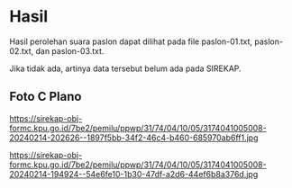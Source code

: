 # Hasil

Hasil perolehan suara paslon dapat dilihat pada file paslon-01.txt, paslon-02.txt, dan paslon-03.txt.

Jika tidak ada, artinya data tersebut belum ada pada SIREKAP.

## Foto C Plano

https://sirekap-obj-formc.kpu.go.id/7be2/pemilu/ppwp/31/74/04/10/05/3174041005008-20240214-202626--1897f5bb-34f2-46c4-b460-685970ab6ff1.jpg

https://sirekap-obj-formc.kpu.go.id/7be2/pemilu/ppwp/31/74/04/10/05/3174041005008-20240214-194924--54e6fe10-1b30-47df-a2d6-44ef6b8a376d.jpg
